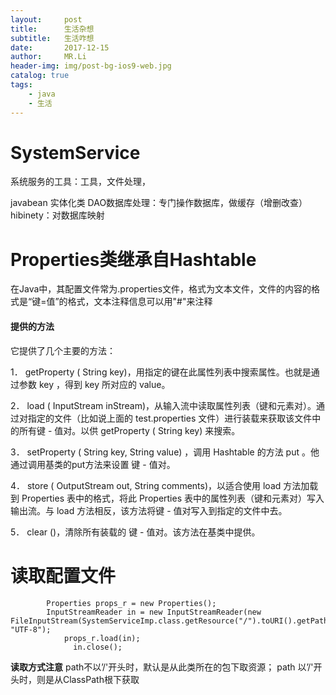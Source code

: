 ```yaml
---
layout:     post
title:      生活杂想
subtitle:   生活咋想
date:       2017-12-15
author:     MR.Li
header-img: img/post-bg-ios9-web.jpg
catalog: true
tags:
    - java
    - 生活
---
```

# SystemService
系统服务的工具：工具，文件处理，

javabean 实体化类 DAO数据库处理：专门操作数据库，做缓存（增删改查）  hibinety：对数据库映射  

# Properties类继承自Hashtable
在Java中，其配置文件常为.properties文件，格式为文本文件，文件的内容的格式是“键=值”的格式，文本注释信息可以用"#"来注释
#### **提供的方法**
它提供了几个主要的方法：

1． getProperty ( String key)，用指定的键在此属性列表中搜索属性。也就是通过参数 key ，得到 key 所对应的 value。

2． load ( InputStream inStream)，从输入流中读取属性列表（键和元素对）。通过对指定的文件（比如说上面的 test.properties 文件）进行装载来获取该文件中的所有键 - 值对。以供 getProperty ( String key) 来搜索。

3． setProperty ( String key, String value) ，调用 Hashtable 的方法 put 。他通过调用基类的put方法来设置 键 - 值对。

4． store ( OutputStream out, String comments)，以适合使用 load 方法加载到 Properties 表中的格式，将此 Properties 表中的属性列表（键和元素对）写入输出流。与 load 方法相反，该方法将键 - 值对写入到指定的文件中去。

5． clear ()，清除所有装载的 键 - 值对。该方法在基类中提供。

# 读取配置文件
            
            Properties props_r = new Properties();
            InputStreamReader in = new InputStreamReader(new FileInputStream(SystemServiceImp.class.getResource("/").toURI().getPath()+"SystemSet.properties"), "UTF-8");
		      	props_r.load(in);
			      in.close();
**读取方式注意**
path不以’/'开头时，默认是从此类所在的包下取资源；
path  以’/'开头时，则是从ClassPath根下获取
